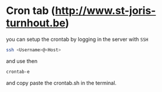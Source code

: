 Cron tab (http://www.st-joris-turnhout.be)
=============================================

you can setup the crontab by logging in the server with `SSH`

```bash
ssh <Username>@<Host>
```
and use then 
```bash
crontab-e
```
and copy paste the crontab.sh in the terminal. 
